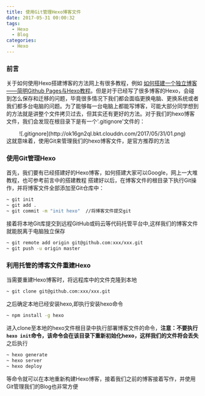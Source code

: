 ```yaml
---
title: 使用Git管理Hexo博客文件
date: 2017-05-31 00:00:32
tags:
  - Hexo
  - Blog
categories:
  - Hexo
---
```


### 前言
关于如何使用Hexo搭建博客的方法网上有很多教程，例如 [如何搭建一个独立博客——简明Github Pages与Hexo教程](http://www.jianshu.com/p/05289a4bc8b2)。但是对于已经写了很多博客的Hexo，会碰到怎么保存和迁移的问题，毕竟很多情况下我们都会面临更换电脑、更换系统或者我们都多台电脑的问题。<!--more-->为了能够每一台电脑上都能写博客，可能大部分同学想到的方法就是讲整个文件拷贝过去，但其实还有更好的方法。对于我们的hexo博客文件，我们会发现在根目录下是有一个'.gitignore'文件的：  
<div align=center>![.gitignore](http://ok16gn2ql.bkt.clouddn.com/2017/05/31/01.png)</div>
这就意味着，使用Git来管理我们的hexo博客文件，是官方推荐的方法  

### 使用Git管理Hexo
首先，我们要有已经搭建好的Hexo博客，如何搭建大家可以Google，网上一大堆教程，也可参考前言中的搭建教程
搭建好以后，在博客文件的根目录下执行Git操作，并将博客文件全部添加至Git仓库中：
``` bash
~ git init
~ git add .
~ git commit -m "init hexo"  //将博客文件提交git
```
接着将本地Git库提交到远程GitHub或码云等代码托管平台中,这样我们的博客文件就能脱离于电脑独立保存
``` bash
~ git remote add origin git@github.com:xxx/xxx.git
~ git push -u origin master
```

### 利用托管的博客文件重建Hexo
当需要重建Hexo博客时，将远程库中的文件克隆到本地
``` bash
~ git clone git@github.com:xxx/xxx.git
```
之后确定本地已经安装hexo,即执行安装hexo命令
``` bash
~ npm install -g hexo
```
进入clone至本地的hexo文件根目录中执行部署博客文件的命令，**注意：不要执行`hexo init`命令，该命令会在该目录下重新初始化hexo，这样我们的文件将会丢失**
之后执行
``` bash
~ hexo generate
~ hexo server
~ hexo deploy
```
等命令就可以在本地重新构建Hexo博客，接着我们之前的博客接着写作，并使用Git管理我们的Blog也非常方便
